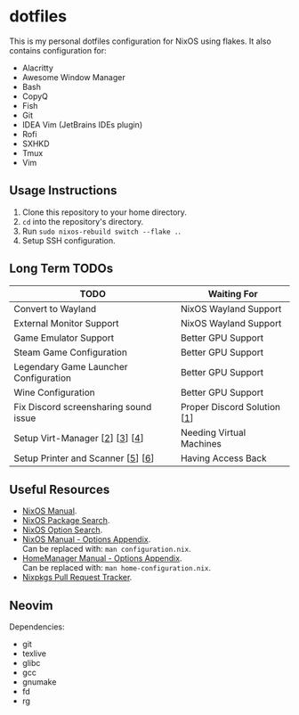 # dotfiles

This is my personal dotfiles configuration for NixOS using flakes. It also
contains configuration for:

+ Alacritty
+ Awesome Window Manager
+ Bash
+ CopyQ
+ Fish
+ Git
+ IDEA Vim (JetBrains IDEs plugin)
+ Rofi
+ SXHKD
+ Tmux
+ Vim

## Usage Instructions

1. Clone this repository to your home directory.
2. `cd` into the repository's directory.
3. Run `sudo nixos-rebuild switch --flake .`.
4. Setup SSH configuration.

## Long Term TODOs

| TODO                                  | Waiting For                   |
|---------------------------------------|-------------------------------|
| Convert to Wayland                    | NixOS Wayland Support         |
| External Monitor Support              | NixOS Wayland Support         |
| Game Emulator Support                 | Better GPU Support            |
| Steam Game Configuration              | Better GPU Support            |
| Legendary Game Launcher Configuration | Better GPU Support            |
| Wine Configuration                    | Better GPU Support            |
| Fix Discord screensharing sound issue | Proper Discord Solution [[1]] |
| Setup Virt-Manager [[2]] [[3]] [[4]]  | Needing Virtual Machines      |
| Setup Printer and Scanner [[5]] [[6]] | Having Access Back            |

## Useful Resources

+ [NixOS Manual](https://nixos.org/manual/nixos/stable/).
+ [NixOS Package Search](https://search.nixos.org/packages).
+ [NixOS Option Search](https://search.nixos.org/options).
+ [NixOS Manual - Options Appendix](https://nixos.org/manual/nixos/stable/options.html).\
  Can be replaced with: `man configuration.nix`.
+ [HomeManager Manual - Options Appendix](https://nix-community.github.io/home-manager/options.html).\
  Can be replaced with: `man home-configuration.nix`.
+ [Nixpkgs Pull Request Tracker](https://nixpk.gs/pr-tracker.html).

## Neovim

Dependencies:

+ git
+ texlive
+ glibc
+ gcc
+ gnumake
+ fd
+ rg

[1]: https://support.discord.com/hc/en-us/community/posts/360050971374-Linux-Screen-Share-Sound-Support
[2]: https://nixos.wiki/wiki/Virt-manager
[3]: https://youtu.be/p1d_b_91YlU
[4]: https://youtu.be/9FBhcOnCxM8
[5]: https://nixos.wiki/wiki/Printing
[6]: https://nixos.wiki/wiki/Scanners
